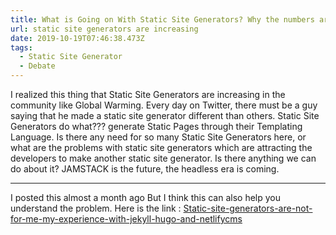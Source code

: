 ```yaml
---
title: What is Going on With Static Site Generators? Why the numbers are increasing?
url: static site generators are increasing
date: 2019-10-19T07:46:38.473Z
tags:
  - Static Site Generator
  - Debate
---
```


I realized this thing that Static Site Generators are increasing in the community like Global Warming. Every day on Twitter, there must be a guy saying that he made a static site generator different than others. Static Site Generators do what??? 
generate Static Pages through their Templating Language. Is there any need for so many Static Site Generators here, or what are the problems with static site generators which are attracting the developers to make another static site generator. Is there anything we can do about it? JAMSTACK is the future, the headless era is coming.

----
I posted this almost a month ago But I think this can also help you understand the problem. Here is the link : 
[Static-site-generators-are-not-for-me-my-experience-with-jekyll-hugo-and-netlifycms]()
